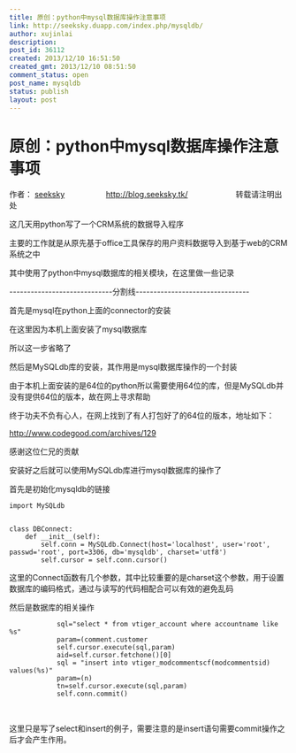 ```yaml
---
title: 原创：python中mysql数据库操作注意事项
link: http://seeksky.duapp.com/index.php/mysqldb/
author: xujinlai
description: 
post_id: 36112
created: 2013/12/10 16:51:50
created_gmt: 2013/12/10 08:51:50
comment_status: open
post_name: mysqldb
status: publish
layout: post
---
```


# 原创：python中mysql数据库操作注意事项

作者： [seeksky](http://blog.seeksky.tk/index.php/aboutseeksky/)                   <http://blog.seeksky.tk/>                      转载请注明出处

这几天用python写了一个CRM系统的数据导入程序

主要的工作就是从原先基于office工具保存的用户资料数据导入到基于web的CRM系统之中

其中使用了python中mysql数据库的相关模块，在这里做一些记录

\-----------------------------分割线--------------------------------

首先是mysql在python上面的connector的安装

在这里因为本机上面安装了mysql数据库

所以这一步省略了

然后是MySQLdb库的安装，其作用是mysql数据库操作的一个封装

由于本机上面安装的是64位的python所以需要使用64位的库，但是MySQLdb并没有提供64位的版本，故在网上寻求帮助

终于功夫不负有心人，在网上找到了有人打包好了的64位的版本，地址如下：

<http://www.codegood.com/archives/129>

感谢这位仁兄的贡献

安装好之后就可以使用MySQLdb库进行mysql数据库的操作了

首先是初始化mysqldb的链接
    
    
    import MySQLdb
    
    
    class DBConnect:
        def __init__(self):
            self.conn = MySQLdb.Connect(host='localhost', user='root', passwd='root', port=3306, db='mysqldb', charset='utf8')
            self.cursor = self.conn.cursor()

这里的Connect函数有几个参数，其中比较重要的是charset这个参数，用于设置数据库的编码格式，通过与读写的代码相配合可以有效的避免乱码

然后是数据库的相关操作
    
    
                sql="select * from vtiger_account where accountname like %s"
                param=(comment.customer
                self.cursor.execute(sql,param)
                aid=self.cursor.fetchone()[0]
                sql = "insert into vtiger_modcommentscf(modcommentsid) values(%s)"
                param=(n)
                tn=self.cursor.execute(sql,param)
                self.conn.commit()

 

这里只是写了select和insert的例子，需要注意的是insert语句需要commit操作之后才会产生作用。